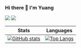 ### Hi there 👋 I'm Yuang



[![](https://img.shields.io/github/followers/yuangwei?style=social)](https://github.com/yuangwei)
[![](https://img.shields.io/github/stars/yuangwei?style=social)](https://github.com/yuangwei)

|Stats|Languages|
|---|---|
|[![GitHub stats](https://github-readme-stats.vercel.app/api?username=yuangwei&count_private=true&show_icons=true&hide_title=true&theme=default)](https://github.com/yuangwei)  |[![Top Langs](https://github-readme-stats.vercel.app/api/top-langs/?username=yuangwei&layout=compact&hide=html&title_color=6F90B5)](https://github.com/yuangwei) |
